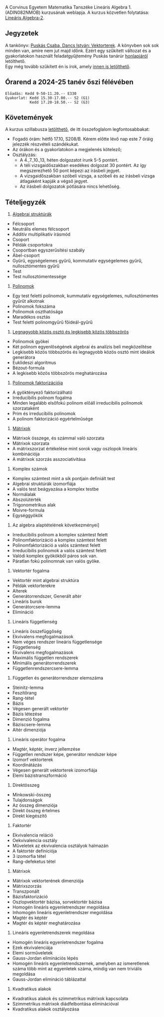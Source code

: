 A Corvinus Egyetem Matematika Tanszéke Lineáris Algebra 1. (ADIN082NMOB) kurzusának weblapja. 
A kurzus közvetlen folytatása: [Lineáris Algebra-2](/algebra-2).

## Jegyzetek
A tankönyv: [Puskás Csaba, Dancs István: Vektorterek](http://hunteka.uni-corvinus.hu/record/-/record/BCEKK379187).
A könyvben sok sok minden van, amire nem jut majd időnk. 
Ezért egy szűkített változat és a gyakorlatokon használt feladatgyűjtemény Puskás tanárúr [honlapjáról](http://web.uni-corvinus.hu/puskas) letölthető.\
Egy még tovább szűkített én is írok, amely [innen is letölthető](/linearalgebra).

## Órarend a 2024-25 tanév őszi félévében
    Előadás: Kedd 9-50-11.20.-- E330
    Gyakorlat: Kedd 15.30-17.00.-- S2 (G1)
               Kedd 17.20-18.50.-- S2 (G3)

## Követemények
A kurzus szillabusza [letölthető](https://www.uni-corvinus.hu/tantargyak/ADIN082NMOB/),
de itt összefoglalom legfontosabbakat:
 * Fogadó órám: hétfő 17.10, S208/B. Kérem előtte lévő nap este 7 óráig jelezzék részvételi szándékukat.
 * Az órákon és a gyakorlatokon a megjelenés kötelező;
 * Osztályzás: 
   - A 4.,7.,10.,13, héten dolgozatot írunk 5-5 pontért. 
   - A téli vizsgaidőszakban esedékes dolgozat 30 pontért. Az így megszerezhető 50 pont képezi az írásbeli jegyet.
   - A vizsgaidőszakban szóbeli vizsga, a szóbeli és az írásbeli vizsga átlagaként kapják a végső jegyet.
   - Az írásbeli dolgozatok pótlására nincs lehetőség.

## Tételjegyzék
1. [Algebrai struktúrák](http://web.uni-corvinus.hu/magyarkuti/1-Algebra1.pdf)
  * Félcsoport
  * Neutrális elemes félcsoport
  * Additív multiplikatív írásmód
  * Csoport
  * Példák csoportokra
  * Csoportban egyszerűsítési szabály
  * Ábel-csoport
  * Gyűrű, egységelemes gyűrű, kommutatív egységelemes gyűrű, nullosztómentes gyűrű
  * Test
  * Test nullosztómentessége

1. [Polinomok](http://web.uni-corvinus.hu/magyarkuti/2-Algebra1.pdf)
  * Egy test feletti polinomok, kummutatív egységelemes, nullosztómentes gyűrűt alkotnak
  * Polinomok fokszáma
  * Polinomok oszthatósága
  * Maradékos osztás
  * Test feletti polinomgyűrű főideál-gyűrű

1. [Legnagyobb közös osztó és legkisebb közös többszörös](http://web.uni-corvinus.hu/magyarkuti/3-Algebra1.pdf)
  * Polinomok gyökei
  * Két polinom egyenlőségének algebrai és analízis beli megközelítése
  * Legkisebb közös többszörös és legnagyobb közös osztó mint ideálok generátora
  * Euklideszi algoritmus
  * Bézout-formula
  * A legkisebb közös többszörös meghatározása

1. [Polinomok faktorizációja](http://web.uni-corvinus.hu/magyarkuti/3-Algebra1.pdf)
* A gyöktényező faktorizálható
* Irreducibilis polinom fogalma
* Minden legalább elsőfokú polinom előáll irreducibilis polinomok szorzataként
* Prim és irreducibilis polinomok
* A polinom faktorizáció egyértelműsége

1. [Mátrixok](http://web.uni-corvinus.hu/magyarkuti/5-Algebra1.pdf)
* Mátrixok összege, és számmal való szorzata
* Mátrixok szorzata
* A mátrixszorzat értékelése mint sorok vagy oszlopok lineáris kombinációja
* A mátrixok szorzás asszociativitása

1. Komplex számok
* Komplex számtest mint a sík pontjain definiált test
* Algebrai struktúrák izomorfiája
* A valós test beágyazása a komplex testbe
* Normálalak
* Abszolútérték
* Trigonometrikus alak
* Moivre-formula
* Egységgyökök

1. Az algebra alaptételének következményei]
* Irreducibilis polinom a komplex számtest felett
* Polinomfaktorizáció a komplex számtest felett
* Polinomfaktorizáció a valós számtest felett
* Irreducibilis polinomok a valós számtest felett
* Valódi komplex gyökökből páros sok van.
* Páratlan fokú polinomnak van valós gyöke.

1. Vektortér fogalma
* Vektortér mint algebrai struktúra
* Példák vektorterekre
* Alterek
* Generátorrendszer, Generált altér
* Lineáris burok
* Generátorcsere-lemma
* Elimináció

1. Lineáris függetlenség
* Lineáris összefüggőség
* Ekvivalens megfogalmazások
* Nem véges rendszer lineáris függetlensége
* Függetlenség
* Ekvivalens megfogalmazások
* Maximális független rendszerek
* Minimális generátorrendszerek
* Függetlenrendszercsere-lemma

1. Független és generátorrendszer elemszáma
* Steinitz-lemma
* Feszítőrang
* Rang-tétel
* Bázis
* Végesen generált vektortér
* Bázis létezése
* Dimenzió fogalma
* Báziscsere-lemma
* Altér dimenziója

1. Lineáris operátor fogalma
* Magtér, képtér, inverz jellemzése
* Független rendszer képe, generátor rendszer képe
* Izomorf vektorterek
* Koordinátázás
* Végesen generált vektorterek izomorfiája
* Elemi bázistranszformáció

1. Direktösszeg
* Minkowski-összeg
* Tulajdonságok
* Az összeg dimenziója
* Direkt összeg értelmes
* Direkt kiegészítő

1. Faktortér
* Ekvivalencia reláció
* Oekvivalencia osztály
* Műveletek az ekvivalencia osztályok halmazán
* A faktortér definíciója
* 3 izomorfia tétel
* Rang-defeketus tétel

1. Mátrixok 
* Mátrixok vektorterének dimenziója
* Mátrixszorzás
* Transzponált
* Bázisfaktorizáció
* Oszlopvektortér bázisa, sorvektortér bázisa
* Homogén lineáris egyenletrendszer megoldása
* Inhomogén lineáris egyenletrendszer megoldása
* Magtér és képtér
* Magtér és képtér meghatározása

1. Lineáris egyenletrendszerek megoldása 
* Homogén lineáris egyenletrendszer fogalma
* Ezek ekvivalenciája
* Elemi sorműveletek
* Gauss-Jordan eliminációs lépés
* Homogén lineáris egyenletrendszernek, amelyben az ismeretlenek száma több mint az egyenletek száma, mindig van nem triviális megoldása
* Gauss-Jordan elimináció táblázattal

1. Kvadratikus alakok
* Kvadratikus alakok és szimmetrikus mátrixok kapcsolata
* Szimmetrikus mátrixok diádfelbontása eliminációval
* Kvadratikus alakok osztályozása
